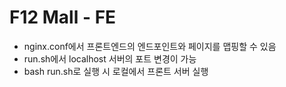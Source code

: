# F12 Mall - FE

- nginx.conf에서 프론트엔드의 엔드포인트와 페이지를 맵핑할 수 있음
- run.sh에서 localhost 서버의 포트 변경이 가능
- bash run.sh로 실행 시 로컬에서 프론트 서버 실행